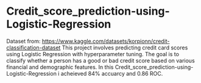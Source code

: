 # Credit_score_prediction-using-Logistic-Regression
Dataset from: https://www.kaggle.com/datasets/korpionn/credit-classification-dataset
This project involves predicting credit card scores using Logistic Regression with hyperparameter tuning. The goal is to classify whether a person has a good or bad credit score based on various financial and demographic features. In this Credit_score_prediction-using-Logistic-Regression i acheieved 84% accuarcy and 0.86 ROC.

